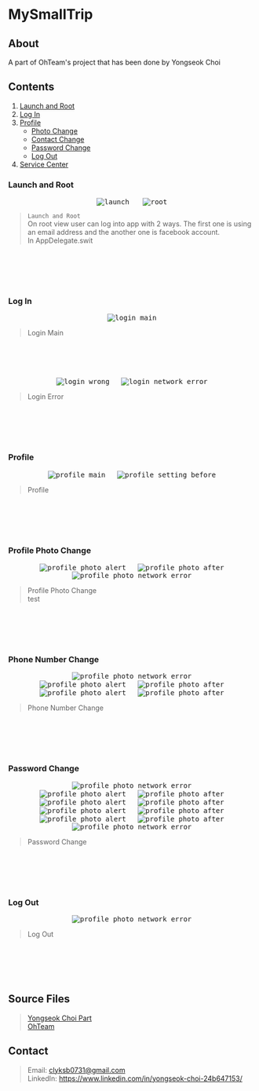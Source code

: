 # MySmallTrip

## About
A part of OhTeam's project that has been done by Yongseok Choi 

## Contents
1. [Launch and Root](#launch-and-root)  
2. [Log In](#log-in)  
3. [Profile](#profile)
    - [Photo Change](#profile-photo-change)
    - [Contact Change](#phone-number-change)
    - [Password Change](#password-change)
    - [Log Out](#log-out)
4. [Service Center](#service-center)  

### Launch and Root
<div align="center">
<kbd><img src="./content/LaunchScreen.png" alt="launch"></kbd>
&nbsp;&nbsp;&nbsp;&nbsp;&nbsp;
<kbd><img src="./content/Root.png" alt="root"></kbd>
</div>

> ```Launch and Root```  
> On root view user can log into app with 2 ways. The first one is using an email address and the another one is facebook account.  
> In AppDelegate.swit 

<br>
<br>
<br>
<br>

### Log In
<div align="center">
<kbd><img src="./content/LogIn_Main.png" alt="login_main"></kbd>
</div>

> Login Main

<br>
<br>
<br>
<br>

<div align="center">
<kbd><img src="./content/LogIn_Wrong.png" alt="login_wrong"></kbd>
&nbsp;&nbsp;&nbsp;&nbsp;
<kbd><img src="./content/LogIn_Network_Error.png" alt="login_network_error"></kbd>
</div>

> Login Error

<br>
<br>
<br>
<br>

### Profile
<div align="center">
<kbd><img src="./content/Profile_Main.png" alt="profile_main"></kbd>
&nbsp;&nbsp;&nbsp;&nbsp;
<kbd><img src="./content/Profile_Setting_Before.png" alt="profile_setting_before"></kbd>
</div>

> Profile  

<br>
<br>
<br>
<br>

### Profile Photo Change
<div align="center">
<kbd><img src="./content/Profile_Photo_Alert.png" alt="profile_photo_alert"></kbd>
&nbsp;&nbsp;&nbsp;&nbsp;
<kbd><img src="./content/Profile_Photo_After.png" alt="profile_photo_after"></kbd>
</div>

<div align="center">
<kbd><img src="./content/Profile_Photo_Network_Error.png" alt="profile_photo_network_error"></kbd>
</div>

> Profile Photo Change  
> test  

<br>
<br>
<br>
<br>

### Phone Number Change
<div align="center">
<kbd><img src="./content/Contact_Main.png" alt="profile_photo_network_error"></kbd>
</div>
<div align="center">
<kbd><img src="./content/Contact_Send_Auth1.png" alt="profile_photo_alert"></kbd>
&nbsp;&nbsp;&nbsp;&nbsp;
<kbd><img src="./content/Contact_AuthNum1.png" alt="profile_photo_after"></kbd>
</div>
<div align="center">
<kbd><img src="./content/Contact_Send_Auth2.png" alt="profile_photo_alert"></kbd>
&nbsp;&nbsp;&nbsp;&nbsp;
<kbd><img src="./content/Contact_AuthNum2.png" alt="profile_photo_after"></kbd>
</div>

> Phone Number Change  

<br>
<br>
<br>
<br>

### Password Change
<div align="center">
<kbd><img src="./content/Password_Main.png" alt="profile_photo_network_error"></kbd>
</div>
<div align="center">
<kbd><img src="./content/Password_Verify_AllBlank.png" alt="profile_photo_alert"></kbd>
&nbsp;&nbsp;&nbsp;&nbsp;
<kbd><img src="./content/Password_Verify_NotSame.png" alt="profile_photo_after"></kbd>
</div>
<div align="center">
<kbd><img src="./content/Password_Verify_8Char.png" alt="profile_photo_alert"></kbd>
&nbsp;&nbsp;&nbsp;&nbsp;
<kbd><img src="./content/Password_Verify_Blank.png" alt="profile_photo_after"></kbd>
</div>
<div align="center">
<kbd><img src="./content/Password_Verify_OnlyNumber.png" alt="profile_photo_alert"></kbd>
&nbsp;&nbsp;&nbsp;&nbsp;
<kbd><img src="./content/Password_Verify_UpperCase.png" alt="profile_photo_after"></kbd>
</div>
<div align="center">
<kbd><img src="./content/Password_Verify_LowerCase.png" alt="profile_photo_alert"></kbd>
&nbsp;&nbsp;&nbsp;&nbsp;
<kbd><img src="./content/Password_Verify_NoSpecial.png" alt="profile_photo_after"></kbd>
</div>
<div align="center">
<kbd><img src="./content/Password_Verify_NoNumber.png" alt="profile_photo_network_error"></kbd>
</div>

> Password Change  

<br>
<br>
<br>
<br>

### Log Out
<div align="center">
<kbd><img src="./content/Logout_Network_Error.png" alt="profile_photo_network_error"></kbd>
</div>

> Log Out  

<br>
<br>
<br>
<br>

## Source Files
> [Yongseok Choi Part](https://github.com/OhTeam/My_Small_Trip/tree/YS)  
> [OhTeam](https://github.com/OhTeam/My_Small_Trip)

## Contact
> Email: clyksb0731@gmail.com  
> LinkedIn: https://www.linkedin.com/in/yongseok-choi-24b647153/